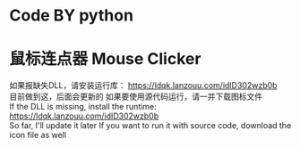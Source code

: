 # Code BY python 
# 鼠标连点器 Mouse Clicker
如果报缺失DLL，请安装运行库：
https://ldqk.lanzouu.com/idID302wzb0b  
目前做到这，后面会更新的
如果要使用源代码运行，请一并下载图标文件  
If the DLL is missing, install the runtime:
https://ldqk.lanzouu.com/idID302wzb0b  
So far, I'll update it later
If you want to run it with source code, download the icon file as well
